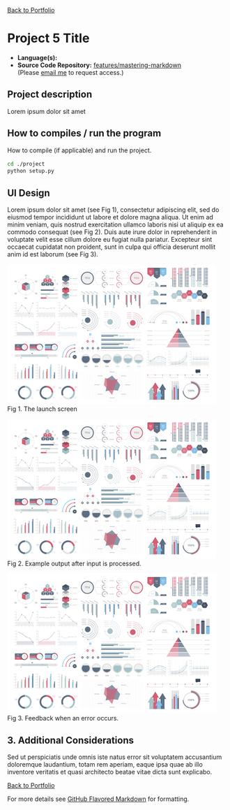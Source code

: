 [Back to Portfolio](./)

Project 5 Title
===============

-   **Language(s):**
-   **Source Code Repository:** [features/mastering-markdown](https://guides.github.com/features/mastering-markdown/)  
    (Please [email me](mailto:example@csustudent.net?subject=GitHub%20Access) to request access.)

## Project description

Lorem ipsum dolor sit amet

## How to compiles / run the program

How to compile (if applicable) and run the project.

```bash
cd ./project
python setup.py
```

## UI Design

Lorem ipsum dolor sit amet (see Fig 1), consectetur adipiscing elit, sed do eiusmod tempor incididunt ut labore et dolore magna aliqua. Ut enim ad minim veniam, quis nostrud exercitation ullamco laboris nisi ut aliquip ex ea commodo consequat (see Fig 2). Duis aute irure dolor in reprehenderit in voluptate velit esse cillum dolore eu fugiat nulla pariatur. Excepteur sint occaecat cupidatat non proident, sunt in culpa qui officia deserunt mollit anim id est laborum (see Fig 3).

![screenshot](images/dummy_thumbnail.jpg)
Fig 1. The launch screen

![screenshot](images/dummy_thumbnail.jpg)
Fig 2. Example output after input is processed.

![screenshot](images/dummy_thumbnail.jpg)
Fig 3. Feedback when an error occurs.

## 3. Additional Considerations

Sed ut perspiciatis unde omnis iste natus error sit voluptatem accusantium doloremque laudantium, totam rem aperiam, eaque ipsa quae ab illo inventore veritatis et quasi architecto beatae vitae dicta sunt explicabo. 

[Back to Portfolio](./)

For more details see [GitHub Flavored Markdown](https://guides.github.com/features/mastering-markdown/) for formatting.


